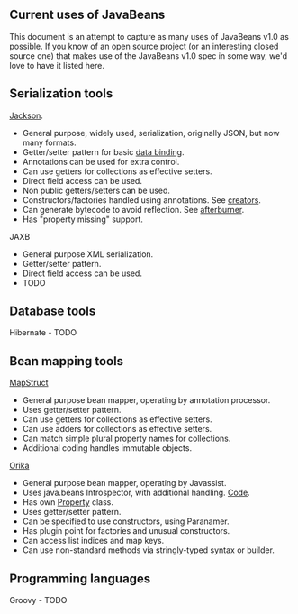 ## Current uses of JavaBeans

This document is an attempt to capture as many uses of JavaBeans v1.0 as possible.
If you know of an open source project (or an interesting closed source one) that makes use of the
JavaBeans v1.0 spec in some way, we'd love to have it listed here.


## Serialization tools

[Jackson](https://github.com/FasterXML/jackson).

* General purpose, widely used, serialization, originally JSON, but now many formats.
* Getter/setter pattern for basic [data binding](http://wiki.fasterxml.com/JacksonDataBinding).
* Annotations can be used for extra control.
* Can use getters for collections as effective setters.
* Direct field access can be used.
* Non public getters/setters can be used.
* Constructors/factories handled using annotations. See [creators](http://wiki.fasterxml.com/JacksonFeatureCreators).
* Can generate bytecode to avoid reflection. See [afterburner](https://github.com/FasterXML/jackson-module-afterburner).
* Has "property missing" support.

JAXB

* General purpose XML serialization.
* Getter/setter pattern.
* Direct field access can be used.
* TODO


## Database tools

Hibernate - TODO


## Bean mapping tools

[MapStruct](http://mapstruct.org)

* General purpose bean mapper, operating by annotation processor.
* Uses getter/setter pattern.
* Can use getters for collections as effective setters.
* Can use adders for collections as effective setters.
* Can match simple plural property names for collections.
* Additional coding handles immutable objects.

[Orika](http://orika-mapper.github.io/orika-docs/)

* General purpose bean mapper, operating by Javassist.
* Uses java.beans Introspector, with additional handling. [Code](https://code.google.com/p/orika/source/browse/trunk/core/src/main/java/ma/glasnost/orika/property/IntrospectorPropertyResolver.java?r=505).
* Has own [Property](https://code.google.com/p/orika/source/browse/trunk/core/src/main/java/ma/glasnost/orika/metadata/Property.java?r=505) class.
* Uses getter/setter pattern.
* Can be specified to use constructors, using Paranamer.
* Has plugin point for factories and unusual constructors.
* Can access list indices and map keys.
* Can use non-standard methods via stringly-typed syntax or builder.


## Programming languages

Groovy - TODO
